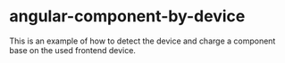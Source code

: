 # angular-component-by-device
This is an example of how to detect the device and charge a component base on the used frontend device.
